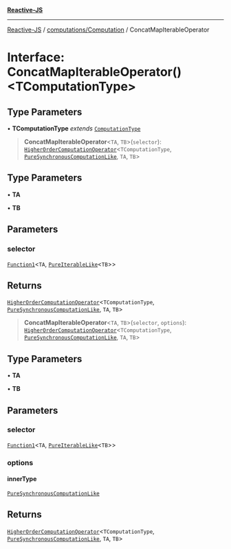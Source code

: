 [**Reactive-JS**](../../../README.md)

***

[Reactive-JS](../../../README.md) / [computations/Computation](../README.md) / ConcatMapIterableOperator

# Interface: ConcatMapIterableOperator()\<TComputationType\>

## Type Parameters

• **TComputationType** *extends* [`ComputationType`](../../type-aliases/ComputationType.md)

> **ConcatMapIterableOperator**\<`TA`, `TB`\>(`selector`): [`HigherOrderComputationOperator`](../../type-aliases/HigherOrderComputationOperator.md)\<`TComputationType`, [`PureSynchronousComputationLike`](../../interfaces/PureSynchronousComputationLike.md), `TA`, `TB`\>

## Type Parameters

• **TA**

• **TB**

## Parameters

### selector

[`Function1`](../../../functions/type-aliases/Function1.md)\<`TA`, [`PureIterableLike`](../../interfaces/PureIterableLike.md)\<`TB`\>\>

## Returns

[`HigherOrderComputationOperator`](../../type-aliases/HigherOrderComputationOperator.md)\<`TComputationType`, [`PureSynchronousComputationLike`](../../interfaces/PureSynchronousComputationLike.md), `TA`, `TB`\>

> **ConcatMapIterableOperator**\<`TA`, `TB`\>(`selector`, `options`): [`HigherOrderComputationOperator`](../../type-aliases/HigherOrderComputationOperator.md)\<`TComputationType`, [`PureSynchronousComputationLike`](../../interfaces/PureSynchronousComputationLike.md), `TA`, `TB`\>

## Type Parameters

• **TA**

• **TB**

## Parameters

### selector

[`Function1`](../../../functions/type-aliases/Function1.md)\<`TA`, [`PureIterableLike`](../../interfaces/PureIterableLike.md)\<`TB`\>\>

### options

#### innerType

[`PureSynchronousComputationLike`](../../interfaces/PureSynchronousComputationLike.md)

## Returns

[`HigherOrderComputationOperator`](../../type-aliases/HigherOrderComputationOperator.md)\<`TComputationType`, [`PureSynchronousComputationLike`](../../interfaces/PureSynchronousComputationLike.md), `TA`, `TB`\>
